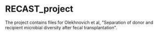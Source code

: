 # RECAST_project
The project contains files for Olekhnovich et al, "Separation of donor and recipient microbial diversity after fecal transplantation".
